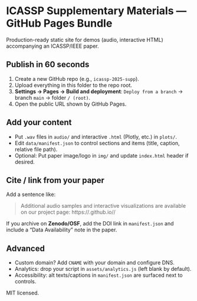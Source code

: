 
# ICASSP Supplementary Materials — GitHub Pages Bundle

Production-ready static site for demos (audio, interactive HTML) accompanying an ICASSP/IEEE paper.

## Publish in 60 seconds
1. Create a new GitHub repo (e.g., `icassp-2025-supp`).
2. Upload everything in this folder to the repo root.
3. **Settings → Pages → Build and deployment**: `Deploy from a branch` → branch `main` → folder `/ (root)`.
4. Open the public URL shown by GitHub Pages.

## Add your content
- Put `.wav` files in `audio/` and interactive `.html` (Plotly, etc.) in `plots/`.
- Edit `data/manifest.json` to control sections and items (title, caption, relative file path).
- Optional: Put paper image/logo in `img/` and update `index.html` header if desired.

## Cite / link from your paper
Add a sentence like:  
> Additional audio samples and interactive visualizations are available on our project page: https://<username>.github.io/<repo-name>/

If you archive on **Zenodo/OSF**, add the DOI link in `manifest.json` and include a “Data Availability” note in the paper.

## Advanced
- Custom domain? Add `CNAME` with your domain and configure DNS.  
- Analytics: drop your script in `assets/analytics.js` (left blank by default).  
- Accessibility: alt texts/captions in `manifest.json` are surfaced next to controls.

MIT licensed.
